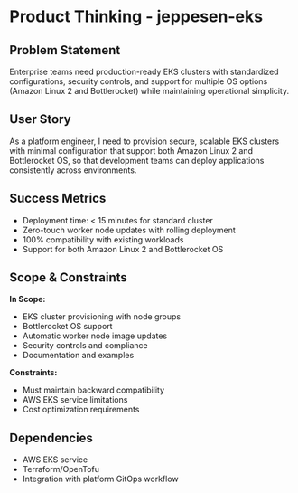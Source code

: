 # Product Thinking - jeppesen-eks

## Problem Statement
Enterprise teams need production-ready EKS clusters with standardized configurations, security controls, and support for multiple OS options (Amazon Linux 2 and Bottlerocket) while maintaining operational simplicity.

## User Story
As a platform engineer, I need to provision secure, scalable EKS clusters with minimal configuration that support both Amazon Linux 2 and Bottlerocket OS, so that development teams can deploy applications consistently across environments.

## Success Metrics
- Deployment time: < 15 minutes for standard cluster
- Zero-touch worker node updates with rolling deployment
- 100% compatibility with existing workloads
- Support for both Amazon Linux 2 and Bottlerocket OS

## Scope & Constraints
**In Scope:**
- EKS cluster provisioning with node groups
- Bottlerocket OS support 
- Automatic worker node image updates
- Security controls and compliance
- Documentation and examples

**Constraints:**
- Must maintain backward compatibility
- AWS EKS service limitations
- Cost optimization requirements

## Dependencies
- AWS EKS service
- Terraform/OpenTofu
- Integration with platform GitOps workflow